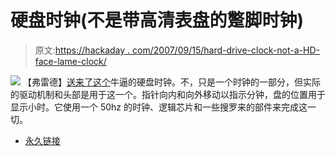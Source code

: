 # 硬盘时钟(不是带高清表盘的蹩脚时钟)

> 原文:[https://hackaday . com/2007/09/15/hard-drive-clock-not-a-HD-face-lame-clock/](https://hackaday.com/2007/09/15/hard-drive-clock-not-a-lame-clock-with-a-hd-face/)

![](../Images/f70b837bcdb3e17e8367109c541cd126.png)
【弗雷德】[送来了这个](http://www.heise.de/ct/machflott/projekte/55956)牛逼的硬盘时钟。不，只是一个时钟的一部分，但实际的驱动机制和头部是用于这一个。指针向内和向外移动以指示分钟，盘的位置用于显示小时。它使用一个 50hz 的时钟、逻辑芯片和一些搜罗来的部件来完成这一切。

*   [永久链接](http://www.heise.de/ct/machflott/projekte/55956)